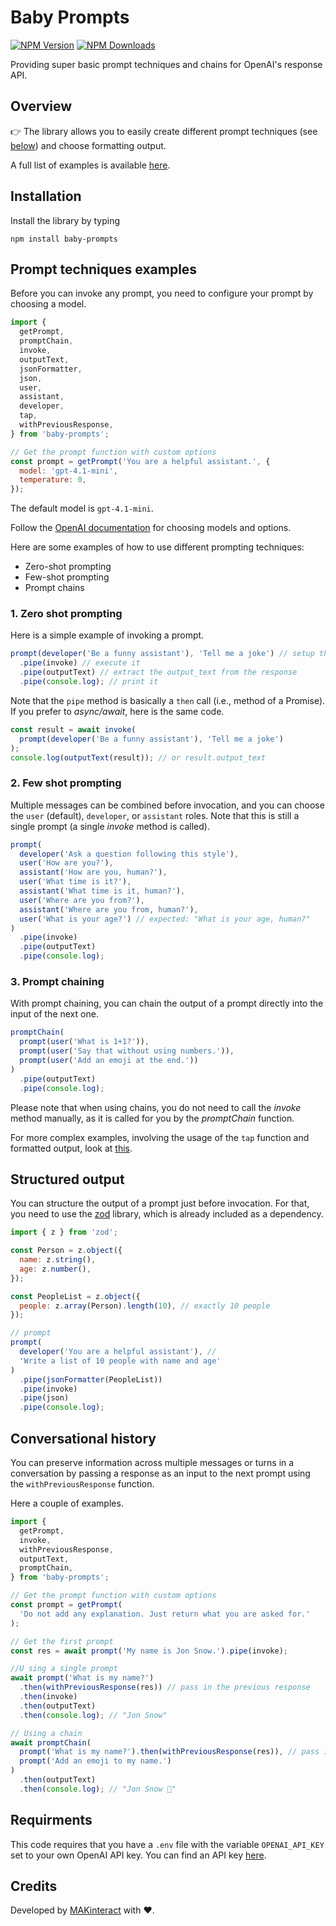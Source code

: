 # Baby Prompts

[![NPM Version](https://img.shields.io/npm/v/baby-prompts.svg?style=flat)](https://www.npmjs.org/package/<your-package-name>)
[![NPM Downloads](https://img.shields.io/npm/dm/baby-prompts.svg?style=flat)](https://npmcharts.com/compare/<your-package-name>?minimal=true)

Providing super basic prompt techniques and chains for OpenAI's response API.

## Overview

👉 The library allows you to easily create different prompt techniques (see [below](#prompt-techniques-examples)) and choose formatting output.

A full list of examples is available [here](examples).

## Installation

Install the library by typing

`npm install baby-prompts`

## Prompt techniques examples

Before you can invoke any prompt, you need to configure your prompt by choosing a model.

```js
import {
  getPrompt,
  promptChain,
  invoke,
  outputText,
  jsonFormatter,
  json,
  user,
  assistant,
  developer,
  tap,
  withPreviousResponse,
} from 'baby-prompts';

// Get the prompt function with custom options
const prompt = getPrompt('You are a helpful assistant.', {
  model: 'gpt-4.1-mini',
  temperature: 0,
});
```

The default model is `gpt-4.1-mini`.

Follow the [OpenAI documentation](https://platform.openai.com/docs/api-reference/introduction) for choosing models and options.

Here are some examples of how to use different prompting techniques:

- Zero-shot prompting
- Few-shot prompting
- Prompt chains

### 1. Zero shot prompting

Here is a simple example of invoking a prompt.

```js
prompt(developer('Be a funny assistant'), 'Tell me a joke') // setup the prompt
  .pipe(invoke) // execute it
  .pipe(outputText) // extract the output_text from the response
  .pipe(console.log); // print it
```

Note that the `pipe` method is basically a `then` call (i.e., method of a Promise).
If you prefer to _async/await_, here is the same code.

```js
const result = await invoke(
  prompt(developer('Be a funny assistant'), 'Tell me a joke')
);
console.log(outputText(result)); // or result.output_text
```

### 2. Few shot prompting

Multiple messages can be combined before invocation, and you can choose the `user` (default), `developer`, or `assistant` roles. Note that this is still a single prompt (a single _invoke_ method is called).

```js
prompt(
  developer('Ask a question following this style'),
  user('How are you?'),
  assistant('How are you, human?'),
  user('What time is it?'),
  assistant('What time is it, human?'),
  user('Where are you from?'),
  assistant('Where are you from, human?'),
  user('What is your age?') // expected: "What is your age, human?"
)
  .pipe(invoke)
  .pipe(outputText)
  .pipe(console.log);
```

### 3. Prompt chaining

With prompt chaining, you can chain the output of a prompt directly into the input of the next one.

```js
promptChain(
  prompt(user('What is 1+1?')),
  prompt(user('Say that without using numbers.')),
  prompt(user('Add an emoji at the end.'))
)
  .pipe(outputText)
  .pipe(console.log);
```

Please note that when using chains, you do not need to call the _invoke_ method manually, as it is called for you by the _promptChain_ function.

For more complex examples, involving the usage of the `tap` function and formatted output, look at [this](./examples/chain.js).

## Structured output

You can structure the output of a prompt just before invocation. For that, you need to use the [zod](https://www.npmjs.com/package/zod) library, which is already included as a dependency.

```js
import { z } from 'zod';

const Person = z.object({
  name: z.string(),
  age: z.number(),
});

const PeopleList = z.object({
  people: z.array(Person).length(10), // exactly 10 people
});

// prompt
prompt(
  developer('You are a helpful assistant'), //
  'Write a list of 10 people with name and age'
)
  .pipe(jsonFormatter(PeopleList))
  .pipe(invoke)
  .pipe(json)
  .pipe(console.log);
```

## Conversational history

You can preserve information across multiple messages or turns in a conversation by passing a response as an input to the next prompt using the `withPreviousResponse` function.

Here a couple of examples.

```js
import {
  getPrompt,
  invoke,
  withPreviousResponse,
  outputText,
  promptChain,
} from 'baby-prompts';

// Get the prompt function with custom options
const prompt = getPrompt(
  'Do not add any explanation. Just return what you are asked for.'
);

// Get the first prompt
const res = await prompt('My name is Jon Snow.').pipe(invoke);

//U sing a single prompt
await prompt('What is my name?')
  .then(withPreviousResponse(res)) // pass in the previous response
  .then(invoke)
  .then(outputText)
  .then(console.log); // "Jon Snow"

// Using a chain
await promptChain(
  prompt('What is my name?').then(withPreviousResponse(res)), // pass in the previous response
  prompt('Add an emoji to my name.')
)
  .then(outputText)
  .then(console.log); // "Jon Snow 🐺"
```

## Requirments

This code requires that you have a `.env` file with the variable `OPENAI_API_KEY` set to your own OpenAI API key. You can find an API key [here](https://platform.openai.com/api-keys).

## Credits

Developed by [MAKinteract](https://make.kaist.ac.kr/andrea) with ♥️.
